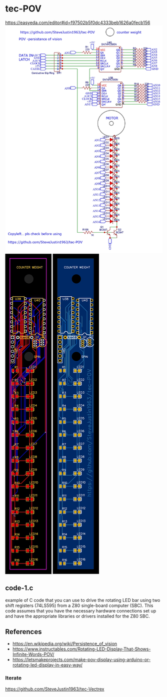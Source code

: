 # tec-POV


https://easyeda.com/editor#id=f97502b5f0dc4333beb1626a0fecb156
![](https://github.com/SteveJustin1963/tec-POV/blob/master/pics/Schematic_tec-POV_2021-07-20_page-0001.jpg)
![](https://github.com/SteveJustin1963/tec-POV/blob/master/pics/PCB_PCB_tec-POV_2021-07-20_page-0001.jpg)
![](https://github.com/SteveJustin1963/tec-POV/blob/master/pics/Photo%20View_2021-07-20.svg)


## code-1.c
example of C code that you can use to drive the rotating LED bar using two shift registers (74LS595) from a Z80 single-board computer (SBC). This code assumes that you have the necessary hardware connections set up and have the appropriate libraries or drivers installed for the Z80 SBC.

 
 


## References
- https://en.wikipedia.org/wiki/Persistence_of_vision
- https://www.instructables.com/Rotating-LED-Display-That-Shows-Infinite-Words-POV/
- https://letsmakeprojects.com/make-pov-display-using-arduino-or-rotating-led-display-in-easy-way/

### Iterate
https://github.com/SteveJustin1963/tec-Vectrex

